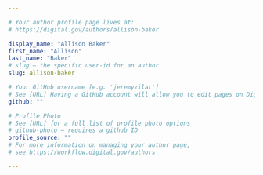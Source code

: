```yaml
---

# Your author profile page lives at:
# https://digital.gov/authors/allison-baker

display_name: "Allison Baker"
first_name: "Allison"
last_name: "Baker"
# slug — the specific user-id for an author.
slug: allison-baker

# Your GitHub username [e.g. 'jeremyzilar']
# See [URL] Having a GitHub account will allow you to edit pages on DigitalGov. The image used in your GitHub account can also be used to populate your digital.gov profile photo.
github: ""

# Profile Photo
# See [URL] for a full list of profile photo options
# github-photo — requires a github ID
profile_source: ""
# For more information on managing your author page,
# see https://workflow.digital.gov/authors

---
```

